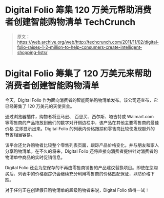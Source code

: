 # Digital Folio 筹集 120 万美元帮助消费者创建智能购物清单 TechCrunch

> 原文：<https://web.archive.org/web/http://techcrunch.com/2011/11/02/digital-folio-raises-1-2-million-to-help-consumers-create-intelligent-shopping-lists/>

# Digital Folio 筹集了 120 万美元来帮助消费者创建智能购物清单

今天，Digital Folio 作为面向消费者的智能网络购物清单发布。该公司还宣布，它已经筹集了 120 万美元的天使资金。

通过浏览器插件，购物者将亚马逊、
百思买、西尔斯、塔吉特或 Walmart.com 等零售商的产品拖放到他们的数字对开侧边栏中，该产品在其他主要零售商的最佳价格
立即显示出来。Digital Folio 的列表内价格跟踪和零售商比较使发现额外的节省相当容易。

该平台还允许购物者比较整个零售列表页面，跟踪产品价格变化，并与朋友和家人分享购物清单。在不久的将来，Digital Folio 还将直接向消费者提供针对消费者购物清单中商品的实时促销信息。

Digital Folio 还会为您保存的不再由零售商销售的产品建议替换项目。即使在您购买后，列表中的价格跟踪仍会继续充分利用零售商的价格匹配保证，以防价格下跌。

对于任何正在创建假日购物清单的超级购物者来说，Digital Folio 值得一试！